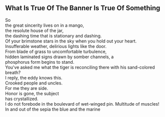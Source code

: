 What Is True Of The Banner Is True Of Something
-----------------------------------------------
So  
the great sincerity lives on in a mango,  
the resolute house of the jar,  
the dashing time that is stationary and dashing.  
Of your brimstone stars in the sky when you hold out your heart.  
Insufferable weather, delirious lights like the door.  
From blade of grass to uncomfortable turbulence,  
hidden laminated signs drawn by somber channels, a  
phosphorus form begins to stand.  
You've asked me what the tiger is reconciling there with his sand-colored breath?  
I reply, the eddy knows this.  
Crooked people and uncles.  
For me they are side.  
Honor is gone, the subject  
has crystallized.  
I do not forebode in the boulevard of wet-winged pin. Multitude of muscles!  
In and out of the sepia the blue and the marine  
